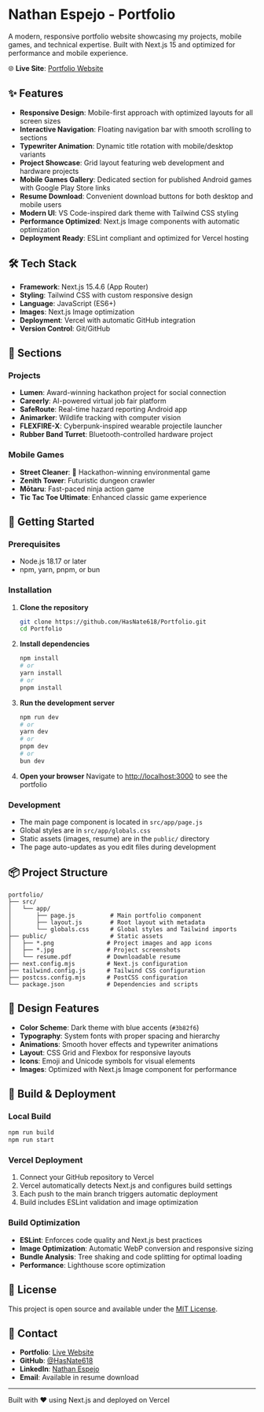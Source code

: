 # Nathan Espejo - Portfolio

A modern, responsive portfolio website showcasing my projects, mobile games, and technical expertise. Built with Next.js 15 and optimized for performance and mobile experience.

🌐 **Live Site**: [Portfolio Website](https://nathan-espejo.vercel.app/)

## ✨ Features

- **Responsive Design**: Mobile-first approach with optimized layouts for all screen sizes
- **Interactive Navigation**: Floating navigation bar with smooth scrolling to sections
- **Typewriter Animation**: Dynamic title rotation with mobile/desktop variants
- **Project Showcase**: Grid layout featuring web development and hardware projects
- **Mobile Games Gallery**: Dedicated section for published Android games with Google Play Store links
- **Resume Download**: Convenient download buttons for both desktop and mobile users
- **Modern UI**: VS Code-inspired dark theme with Tailwind CSS styling
- **Performance Optimized**: Next.js Image components with automatic optimization
- **Deployment Ready**: ESLint compliant and optimized for Vercel hosting

## 🛠 Tech Stack

- **Framework**: Next.js 15.4.6 (App Router)
- **Styling**: Tailwind CSS with custom responsive design
- **Language**: JavaScript (ES6+)
- **Images**: Next.js Image optimization
- **Deployment**: Vercel with automatic GitHub integration
- **Version Control**: Git/GitHub

## 📱 Sections

### Projects
- **Lumen**: Award-winning hackathon project for social connection
- **Careerly**: AI-powered virtual job fair platform
- **SafeRoute**: Real-time hazard reporting Android app
- **Animarker**: Wildlife tracking with computer vision
- **FLEXFIRE-X**: Cyberpunk-inspired wearable projectile launcher
- **Rubber Band Turret**: Bluetooth-controlled hardware project

### Mobile Games
- **Street Cleaner**: 🥇 Hackathon-winning environmental game
- **Zenith Tower**: Futuristic dungeon crawler
- **Mōtaru**: Fast-paced ninja action game
- **Tic Tac Toe Ultimate**: Enhanced classic game experience

## 🚀 Getting Started

### Prerequisites
- Node.js 18.17 or later
- npm, yarn, pnpm, or bun

### Installation

1. **Clone the repository**
   ```bash
   git clone https://github.com/HasNate618/Portfolio.git
   cd Portfolio
   ```

2. **Install dependencies**
   ```bash
   npm install
   # or
   yarn install
   # or
   pnpm install
   ```

3. **Run the development server**
   ```bash
   npm run dev
   # or
   yarn dev
   # or
   pnpm dev
   # or
   bun dev
   ```

4. **Open your browser**
   Navigate to [http://localhost:3000](http://localhost:3000) to see the portfolio

### Development

- The main page component is located in `src/app/page.js`
- Global styles are in `src/app/globals.css`
- Static assets (images, resume) are in the `public/` directory
- The page auto-updates as you edit files during development

## 📦 Project Structure

```
portfolio/
├── src/
│   └── app/
│       ├── page.js          # Main portfolio component
│       ├── layout.js        # Root layout with metadata
│       └── globals.css      # Global styles and Tailwind imports
├── public/                  # Static assets
│   ├── *.png               # Project images and app icons
│   ├── *.jpg               # Project screenshots
│   └── resume.pdf          # Downloadable resume
├── next.config.mjs         # Next.js configuration
├── tailwind.config.js      # Tailwind CSS configuration
├── postcss.config.mjs      # PostCSS configuration
└── package.json            # Dependencies and scripts
```

## 🎨 Design Features

- **Color Scheme**: Dark theme with blue accents (`#3b82f6`)
- **Typography**: System fonts with proper spacing and hierarchy
- **Animations**: Smooth hover effects and typewriter animations
- **Layout**: CSS Grid and Flexbox for responsive layouts
- **Icons**: Emoji and Unicode symbols for visual elements
- **Images**: Optimized with Next.js Image component for performance

## 🔧 Build & Deployment

### Local Build
```bash
npm run build
npm run start
```

### Vercel Deployment
1. Connect your GitHub repository to Vercel
2. Vercel automatically detects Next.js and configures build settings
3. Each push to the main branch triggers automatic deployment
4. Build includes ESLint validation and image optimization

### Build Optimization
- **ESLint**: Enforces code quality and Next.js best practices
- **Image Optimization**: Automatic WebP conversion and responsive sizing
- **Bundle Analysis**: Tree shaking and code splitting for optimal loading
- **Performance**: Lighthouse score optimization

## 📄 License

This project is open source and available under the [MIT License](LICENSE).

## 🤝 Contact

- **Portfolio**: [Live Website](https://nathan-espejo.vercel.app/)
- **GitHub**: [@HasNate618](https://github.com/HasNate618)
- **LinkedIn**: [Nathan Espejo](https://linkedin.com/in/nathan-espejo)
- **Email**: Available in resume download

---

Built with ❤️ using Next.js and deployed on Vercel
